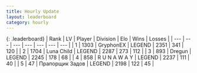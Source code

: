 ```yaml
---
title: Hourly Update
layout: leaderboard
category: hourly
---
```


{: .leaderboard}
| Rank | LV | Player | Division | Elo | Wins | Losses |
| --- | --- | --- | --- | --- | --- | --- |
| <span data-change="0">1</span> | 1303 | <span title="ID: 315148">GryphonEX</span> | LEGEND | <span data-change="0">2351</span> | <span data-change="0">341</span> | <span data-change="0">120</span> |
| <span data-change="0">2</span> | 1704 | <span title="ID: 164871">Luna Child</span> | LEGEND | <span data-change="0">2287</span> | <span data-change="0">273</span> | <span data-change="0">112</span> |
| <span data-change="0">3</span> | 893 | <span title="ID: 337810">Dregun</span> | LEGEND | <span data-change="0">2245</span> | <span data-change="0">178</span> | <span data-change="0">68</span> |
| <span data-change="0">4</span> | 858 | <span title="ID: 66144">R U N A W A Y</span> | LEGEND | <span data-change="0">2237</span> | <span data-change="0">111</span> | <span data-change="0">40</span> |
| <span data-change="0">5</span> | 47 | <span title="ID: 612521">Прапорщик Задов</span> | LEGEND | <span data-change="4">2198</span> | <span data-change="1">122</span> | <span data-change="0">45</span> |